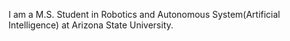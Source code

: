 I am a M.S. Student in Robotics and Autonomous System(Artificial Intelligence) at Arizona State University.

